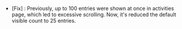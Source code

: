 - [Fix] : Previously, up to 100 entries were shown at once in activities page, which led to excessive scrolling. Now, it's reduced the default visible count to 25 entries.